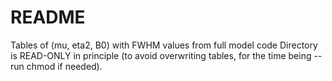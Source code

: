 README
======

Tables of (mu, eta2, B0) with FWHM values from full model code
Directory is READ-ONLY in principle (to avoid overwriting tables, for the time
being -- run chmod if needed).
